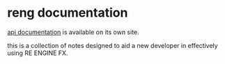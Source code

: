 
# reng documentation

[api documentation](https://redthing1.github.io/rengfx/) is available on its own site.

this is a collection of notes designed to aid a new developer in effectively using RE ENGINE FX.

